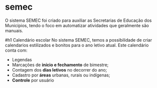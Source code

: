 # semec
O sistema SEMEC foi criado para auxiliar as Secretarias de Educação dos Municípios, tendo o foco em automatizar atividades que geralmente são manuais.

#h1 Calendário escolar
No sistema SEMEC, temos a possibilidade de criar calendarios estilizados e bonitos para o ano letivo atual. Este calendário conta com:

- Legendas
- Marcações de **início e fechamento** de bimestre;
- Contagem dos **dias letivos** no decorrer do ano;
- Cadastro por **áreas** urbanas, rurais ou indígenas;
- **Controle** por usuário